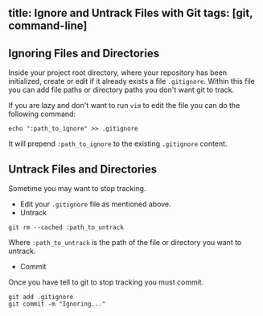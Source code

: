 title: Ignore and Untrack Files with Git
tags: [git, command-line]
---

## Ignoring Files and Directories

Inside your project root directory, where your repository has been initialized,
create or edit if it already exists a file `.gitignore`.
Within this file you can add file paths or directory paths you don't want git
to track.

If you are lazy and don't want to run `vim` to edit the file you can do the
following command:

```
echo ":path_to_ignore" >> .gitignore
```

It will prepend `:path_to_ignore` to the existing `.gitignore` content.

## Untrack Files and Directories

Sometime you may want to stop tracking.

- Edit your `.gitignore` file as mentioned above.
- Untrack

```
git rm --cached :path_to_untrack
```

Where `:path_to_untrack` is the path of the file or directory you want to
untrack.

- Commit

Once you have tell to git to stop tracking you must commit.

```
git add .gitignore
git commit -m "Ignoring..."
```
